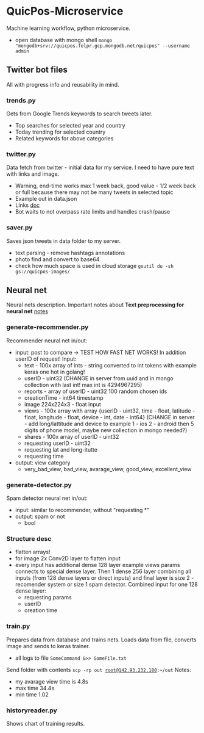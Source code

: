 # QuicPos-Microservice
Machine learning workflow, python microservice.
* open database with mongo shell <code>mongo "mongodb+srv://quicpos.felpr.gcp.mongodb.net/quicpos" --username admin</code>

## Twitter bot files
All with progress info and reusability in mind.

### trends.py
Gets from Google Trends keywords to search tweets later.
* Top searches for selected year and country
* Today trending for selected country
* Related keywords for above categories

### twitter.py
Data fetch from twitter - initial data for my service. I need to have pure text with links and image.
* Warning, end-time works max 1 week back, good value - 1/2 week back or full because there may not be many tweets in selected topic
* Example out in data.json
* Links [doc](https://developer.twitter.com/en/docs/twitter-api/tweets/search/api-reference/get-tweets-search-recent)
* Bot waits to not overpass rate limits and handles crash/pause

### saver.py
Saves json tweets in data folder to my server.
* text parsing - remove hashtags annotations
* photo find and convert to base64
* check how much space is used in cloud storage <code>gsutil du -sh gs://quicpos-images/</code>



## Neural net
Neural nets description. Important notes about **Text preprocessing for neural net** [notes](https://github.com/adkuba/QuicPos-Server/issues/4#issuecomment-720122145)

### generate-recommender.py
Recommender neural net in/out:
* input: post to compare -> TEST HOW FAST NET WORKS! In addition userID of request! Input:
    - text - 100x array of ints - string converted to int tokens with example keras one hot in golang!
    - userID - uint32 (CHANGE in server from uuid and in mongo collection with last int! max int is 4294967295)
    - reports - array of userID - uint32 100 random chosen ids
    - creationTime - int64 timestamp
    - image 224x224x3 - float input
    - views - 100x array with array {userID - uint32, time - float, latitude - float, longitude - float, device - int, date - int64} (CHANGE in server - add long/lattitude and device to  example 1 - ios 2 - android then 5 digits of phone model, maybe new collection in mongo needed?)
    - shares - 100x array of userID - uint32
    - requesting userID - uint32
    - requesting lat and long-itutte
    - requesting time
* output: view category
    - very_bad_view, bad_view, avarage_view, good_view, excellent_view

### generate-detector.py
Spam detector neural net in/out:
* input: similar to recommender, without "requesting *"
* output: spam or not
    - bool

### Structure desc
* flatten arrays!
* for image 2x Conv2D layer to flatten input
* every input has additional dense 128 layer example views params connects to special dense layer. Then 1 dense 256 layer combining all inputs (from 128 dense layers or direct inputs) and final layer is size 2 - recomender system or size 1 spam detector. Combined input for one 128 dense layer:
    - requesting params
    - userID
    - creation time

### train.py
Prepares data from database and trains nets. Loads data from file, converts image and sends to keras trainer.
- all logs to file <code>SomeCommand &>> SomeFile.txt  </code>

Send folder with contents <code>scp -rp out root@142.93.232.180:~/out</code> Notes:
- my avarage view time is 4.8s
- max time 34.4s
- min time 1.02

### historyreader.py
Shows chart of training results.
